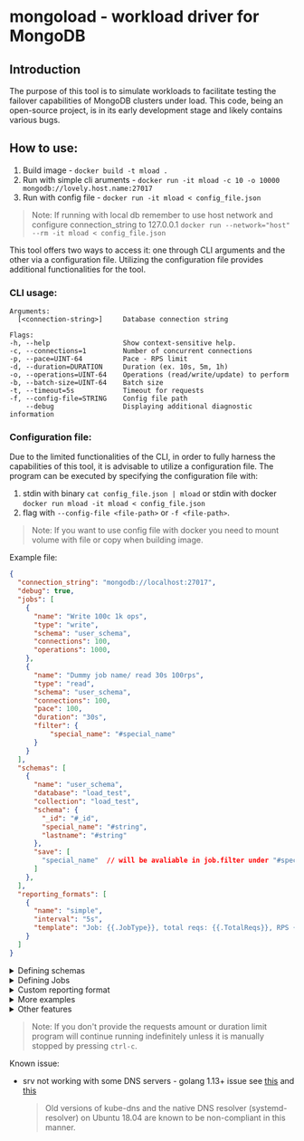 # mongoload - workload driver for MongoDB 

## Introduction
The purpose of this tool is to simulate workloads to facilitate testing the failover capabilities of MongoDB clusters under load. This code, being an open-source project, is in its early development stage and likely contains various bugs.


## How to use:
1. Build image - `docker build -t mload .`
2. Run with simple cli aruments - `docker run -it mload -c 10 -o 10000 mongodb://lovely.host.name:27017`
3. Run with config file - `docker run -it mload < config_file.json`

> Note: If running with local db remember to use host network and configure connection_string to 127.0.0.1 `docker run --network="host" --rm -it mload < config_file.json`

This tool offers two ways to access it: one through CLI arguments and the other via a configuration file. Utilizing the configuration file provides additional functionalities for the tool.

### CLI usage:
    Arguments:
      [<connection-string>]     Database connection string

    Flags:
    -h, --help                  Show context-sensitive help.
    -c, --connections=1         Number of concurrent connections
    -p, --pace=UINT-64          Pace - RPS limit
    -d, --duration=DURATION     Duration (ex. 10s, 5m, 1h)
    -o, --operations=UINT-64    Operations (read/write/update) to perform
    -b, --batch-size=UINT-64    Batch size
    -t, --timeout=5s            Timeout for requests
    -f, --config-file=STRING    Config file path
        --debug                 Displaying additional diagnostic information


### Configuration file:
Due to the limited functionalities of the CLI, in order to fully harness the capabilities of this tool, it is advisable to utilize a configuration file. The program can be executed by specifying the configuration file with:
1. stdin with binary `cat config_file.json | mload` or stdin with docker `docker run mload -it mload < config_file.json`
2. flag with `--config-file <file-path>` or `-f <file-path>`. 

> Note: If you want to use config file with docker you need to mount volume with file or copy when building image.

Example file:

```json
{
  "connection_string": "mongodb://localhost:27017",
  "debug": true,
  "jobs": [
    {
      "name": "Write 100c 1k ops",
      "type": "write",
      "schema": "user_schema",
      "connections": 100,
      "operations": 1000,
    },
    {
      "name": "Dummy job name/ read 30s 100rps",
      "type": "read",
      "schema": "user_schema",
      "connections": 100,
      "pace": 100,
      "duration": "30s",
      "filter": {
          "special_name": "#special_name"
      }
    }
  ],
  "schemas": [
    {
      "name": "user_schema",
      "database": "load_test",
      "collection": "load_test",
      "schema": {
        "_id": "#_id",
        "special_name": "#string",
        "lastname": "#string"
      },
      "save": [
        "special_name"  // will be avaliable in job.filter under "#special_name"
      ]
    },
  ],
  "reporting_formats": [
    {
      "name": "simple",
      "interval": "5s",
      "template": "Job: {{.JobType}}, total reqs: {{.TotalReqs}}, RPS {{f2 .Rps}} success: {{.SuccessReqs}}\n\n"
    }
  ]
}
```
<details>
<summary>Defining schemas</summary>

</br>

**Schema fields**

- `name` - unique name, used in jobs (see job.schema) for determining which template use
- `database` - database name
- `collection` - collection name
- `schema` - actual document template

**Schema document template fields:**

General
- `#id` 
- `#string`
- `#word`

Internet
- `#email`
- `#username`
- `#password`
 
Person
- `#name`
- `#first_name`
- `#first_name_male`
- `#first_name_female`
- `#last_name`
- `#title_male`
- `#title_female`
- `#phone_number`

**More examples**

</details>

<details>
<summary>Defining Jobs</summary>

<br>

**Example write with schema 100ops**

```json
{
  "name": "insert with schema",
  "type": "write",
  "schema": "user_schema",
  "connections": 10,
  "operations": 100
}
```

**Write without schema 20s**

```json
{
  "name": "insert without schema",
  "type": "write",
  "database": "load_test",
  "collection": "load_test",
  "connections": 10,
  "data_size": 100,
  "duration": "20s",
  "timeout": "1s"
}
```

**Read with schema 20s**

```json
{
  "name": "read with schema",
  "type": "read",
  "schema": "user_schema",
  "connections": 10,
  "operations": 100,
  "filter": {
    "user_name": "#user_name",
    "name": "#generate_value"  // here you can use remember/saved value as well as generated one
  }
}
```

**Let the database rest**

```json
{
  "type": "sleep",
  "duration": "5s"
}
```

**Drop collection**

```json
{
  "type": "drop_collection",
  "database": "load_test",
  "collection": "load_test",
  "operations": 1
}
```
or with schema
```json
{
  "type": "drop_collection",
  "schema": "example_schema",
  "operations": 1
}
```

**Jobs fields:**

* `name`(string, optional) - job name
* `type`(enum `write|bulk_write|read|update|create_index|drop_collection|sleep`) - operation type
* `template`(string) - schema name, if you will not provide schema data will be inserted in `{'data': <generate_data>}` format
* `database`(string, required if schema is not set) - database name
* `schema`(string, optional) - string foreign-key to schemas list
* `filter`(string, required for read and update) - filter schema
* `indexes`(list, optional) - list of indexes to create (only for type "create_index") 
* `format`(string, optional) - string foreign-key to reporting_formats list
* `collection`(string, required if schema is not set) - collection name
* `connection`(unsigned int) - number of concurrent connections, number is not limited to physical threads number
* `data_size`(unsigned int) - data size inserted (currently only works for default schema)
* `batch_size`(unsigned int) - insert batch size (only applicable for `bulk_write` job type)
* `duration`(string) - duration time ex. 1h, 15m, 10s
* `operations`(unsigned int) - number of requests to perform, ex. 100 reads, 100 bulk_writes
* `timeout`(string) - connection timeout ex. 1h, 15m, 10s

</details>

<details>
<summary>Custom reporting format</summary>

<br>

By default, you have access to several available output formats: `default`, `simple`, `write`, and `bulk_write`. If you do not provide the 'default' format, the default format associated with the type will be utilized. Moreover, you have the flexibility to override all formats except for the `default` one.

**default**

```
2023/08/12 15:10:44 Job: "lovely job name"
Reqs: 7500, RPS 500.00, s:7500/err:0/tout:0/errRate:0.0%
AVG: 1.395ms P50: 0.484ms, P90: 0.703ms P99: 8.048ms
```

**simple**

```
2023/08/12 17:28:47 Reqs: 2592, RPS 500.05 s:2592/err:0
```

**write**

```
2023/08/12 17:28:52 Reqs: 2595, RPS 499.91, s:2595/err:0/tout:0/errRate:0.0%
AVG: 1.987ms P50: 0.989ms, P90: 1.634ms P99: 34.556ms

```

**bulk_write**

```
2023/08/12 17:28:57 Reqs: 2590, OPS: 259000, RPS 499.50, OPS 49949.52, s:2590/err0/tout:0/errRate:0.0
AVG: 6.867ms P50: 3.814ms, P90: 6.786ms P99: 79.938ms
```

**Example custom reporting format**

```json
{
  "name": "custom",
  "interval": "5s",
  "template": "{{.Now}} Job: {{.JobType}}, total reqs: {{.TotalReqs}}, RPS {{f2 .Rps}} success: {{.SuccessReqs}}\n\n"
}
```
- `name` - used to determine which template to use (see section job.format)
- `interval` - if set, tests reports/summaries will be displayed at set time intervals
- `template` - report format


**Template fields**

`Now`, `JobName`, `JobType`, `JobBatchSize`,`SuccessReqs`, `ErrorReqs`, `TotalReqs`, `TotalOps`, `TimeoutErr`, `NoDataErr`, `OtherErr`, `ErrorRate`, `Rps`, `Ops`

**Math fields**

`Min`, `Max`, `Avg`, `Rps` and `P<number>` ex. `P90` - percentiles

**Floating point fields formatters**

`f<number>` - format number to n places (1 to 4) ex. `{{f2 .Rps}}` 

`msf<number>` - format number to n places (1 to 4) and convert to milliseconds ex. `{{msf2 .P99}}` 


</details>

<details>
<summary>More examples</summary>

<br>

- Index creation job
```json
{
  "type": "create_index",
  "template": "default",
  "indexes": [
    {
      "keys": { "name": 1 },
      "options": { "unique": false, "name": "dummy_name_index_name" },
    }
  ]
}
```
or without using schema
```json
{
  "type": "create_index",
  "database": "load_test",
  "collection": "load_test",
  "operations": 1,
  "indexes": [
    {
      "keys": {"name": 1},
    }
  ]
}
```

</details>

<details>
<summary>Other features</summary>

<br>

**Features**

- JSON standardization - comments and trailing commas support ex.
```json
{
    "jobs": [
        {
          "type": "drop_collection",
          "database": "load_test",
          "collection": "load_test",
          "operations": 1
        },
        /*{
          "type": "sleep",
          "duration": "5s",
          "format": "simple"
        },*/
    ]
}
```


</details>

> Note:
> If you don't provide the requests amount or duration limit program will continue running 
> indefinitely unless it is manually stopped by pressing `ctrl-c`. 


Known issue:
* srv not working with some DNS servers - golang 1.13+ issue see [this](https://github.com/golang/go/issues/37362) and [this](https://pkg.go.dev/go.mongodb.org/mongo-driver/mongo#hdr-Potential_DNS_Issues)

    > Old versions of kube-dns and the native DNS resolver (systemd-resolver) on Ubuntu 18.04 are known to be non-compliant in this manner. 


